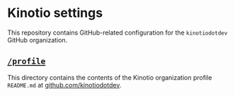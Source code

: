 # Kinotio settings

This repository contains GitHub-related configuration for the `kinotiodotdev` GitHub organization.

## [`/profile`](./profile/README.md)

This directory contains the contents of the Kinotio organization profile `README.md` at [github.com/kinotiodotdev](https://github.com/kinotiodotdev).
